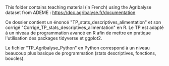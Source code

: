 This folder contains teaching material (in French) using the Agribalyse dataset from ADEME : https://doc.agribalyse.fr/documentation

Ce dossier contient un énoncé "TP_stats_descriptives_alimentation" et son corrigé "Corrigé_TP_stats_descriptives_alimentation" en R. Le TP est adapté à un niveau de programmation avancé en R afin de mettre en pratique l'utilisation des packages tidyverse et ggplot2.

Le fichier "TP_Agribalyse_Python" en Python correspond à un niveau beaucoup plus basique de programmation (stats descriptives, fonctions, boucles).
